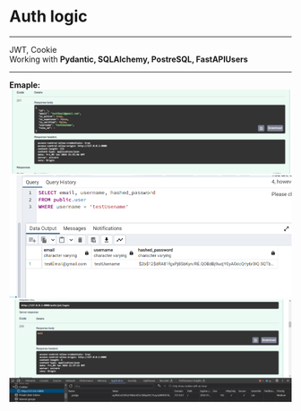 <h1> Auth logic</h1>
<hr> 
<text> JWT, Cookie </text> <br>
<text> Working with <b>Pydantic, SQLAlchemy, PostreSQL, FastAPIUsers</b> </text> <br> <hr>
<text> <b> Emaple: </b> </text>
<img src="../../.github/auth/register_example.png"> 
<img src="../../.github/auth/db_register.png"> 
<img src="../../.github/auth/auth_example_request.png">
